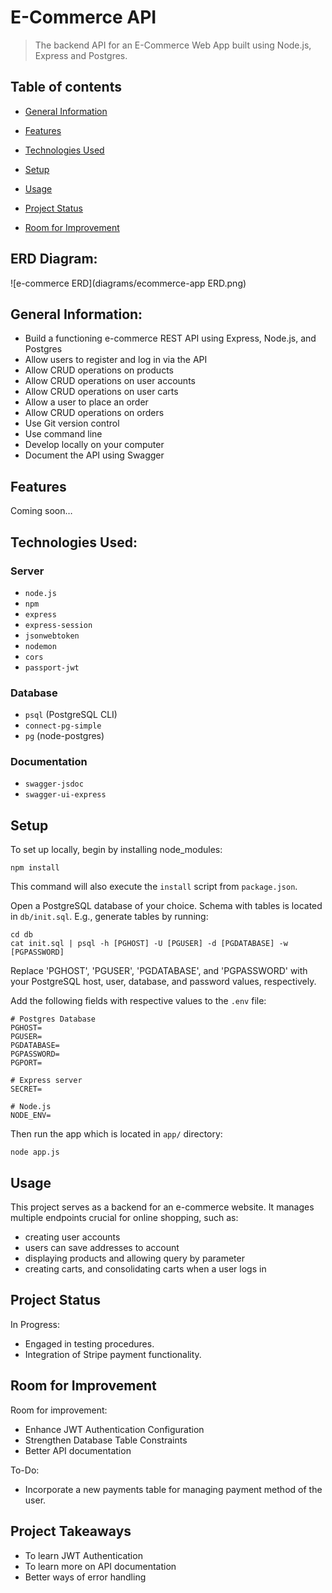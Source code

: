 # E-Commerce API

> The backend API for an E-Commerce Web App built using Node.js, Express and Postgres.

## Table of contents
* [General Information](#general-information)

* [Features](#features)

* [Technologies Used](#technologies-used)

* [Setup](#setup)

* [Usage](#usage)

* [Project Status](#project-status)

* [Room for Improvement](#room-for-improvement)


## ERD Diagram:
![e-commerce ERD](diagrams/ecommerce-app ERD.png)

## General Information:
- Build a functioning e-commerce REST API using Express, Node.js, and Postgres
- Allow users to register and log in via the API
- Allow CRUD operations on products
- Allow CRUD operations on user accounts
- Allow CRUD operations on user carts
- Allow a user to place an order
- Allow CRUD operations on orders
- Use Git version control
- Use command line
- Develop locally on your computer
- Document the API using Swagger

## Features
Coming soon…

## Technologies Used:
### Server
- `node.js` 
- `npm`
- `express`
- `express-session`
- `jsonwebtoken`
- `nodemon`
- `cors`
- `passport-jwt`

### Database
- `psql` (PostgreSQL CLI)
- `connect-pg-simple`
- `pg` (node-postgres)

### Documentation
- `swagger-jsdoc`
- `swagger-ui-express`

## Setup
To set up locally, begin by installing node_modules:

```
npm install
```

This command will also execute the `install` script from `package.json`.

Open a PostgreSQL database of your choice. Schema with tables is located in `db/init.sql`. E.g., generate tables by running:

```
cd db
cat init.sql | psql -h [PGHOST] -U [PGUSER] -d [PGDATABASE] -w [PGPASSWORD]
```

Replace 'PGHOST', 'PGUSER', 'PGDATABASE', and 'PGPASSWORD' with your PostgreSQL host, user, database, and password values, respectively.

Add the following fields with respective values to the `.env` file:
  
```
# Postgres Database
PGHOST=
PGUSER=
PGDATABASE=
PGPASSWORD=
PGPORT=
  
# Express server
SECRET=

# Node.js
NODE_ENV=
```

Then run the app which is located in `app/` directory:

```
node app.js
```

## Usage
This project serves as a backend for an e-commerce website.
It manages multiple endpoints crucial for online shopping, such as:
- creating user accounts
- users can save addresses to account
- displaying products and allowing query by parameter
- creating carts, and consolidating carts when a user logs in

## Project Status
In Progress: 
- Engaged in testing procedures.
- Integration of Stripe payment functionality.

## Room for Improvement
Room for improvement:
- Enhance JWT Authentication Configuration
- Strengthen Database Table Constraints
- Better API documentation

To-Do:
- Incorporate a new payments table for managing payment method of the user.

## Project Takeaways
- To learn JWT Authentication
- To learn more on API documentation
- Better ways of error handling
